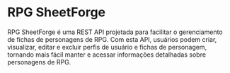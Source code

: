 # RPG SheetForge

RPG SheetForge é uma REST API projetada para facilitar o gerenciamento de fichas de personagens de RPG. Com esta API, usuários podem criar, visualizar, editar e excluir perfis de usuário e fichas de personagem, tornando mais fácil manter e acessar informações detalhadas sobre personagens de RPG.
